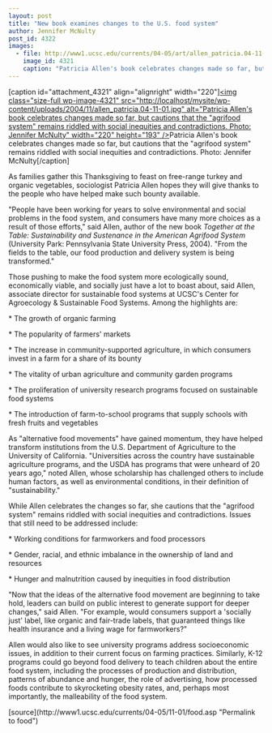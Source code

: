 ```yaml
---
layout: post
title: "New book examines changes to the U.S. food system"
author: Jennifer McNulty
post_id: 4322
images:
  - file: http://www1.ucsc.edu/currents/04-05/art/allen_patricia.04-11-01.jpg
    image_id: 4321
    caption: "Patricia Allen's book celebrates changes made so far, but cautions that the 'agrifood system' remains riddled with social inequities and contradictions. Photo: Jennifer McNulty"
---
```


[caption id="attachment_4321" align="alignright" width="220"]<a href="http://localhost/mysite/wp-content/uploads/2004/11/allen_patricia.04-11-01.jpg"><img class="size-full wp-image-4321" src="http://localhost/mysite/wp-content/uploads/2004/11/allen_patricia.04-11-01.jpg" alt="Patricia Allen's book celebrates changes made so far, but cautions that the "agrifood system" remains riddled with social inequities and contradictions. Photo: Jennifer McNulty" width="220" height="193" /></a>Patricia Allen's book celebrates changes made so far, but cautions that the "agrifood system" remains riddled with social inequities and contradictions. Photo: Jennifer McNulty[/caption]
<a name="content" id="content"></a>
<p>
  As families gather this Thanksgiving to feast on free-range turkey and organic vegetables, sociologist Patricia Allen hopes they will give thanks to the people who have helped make such bounty available.
</p>
<p>
  "People have been working for years to solve environmental and social problems in the food system, and consumers have many more choices as a result of those efforts," said Allen, author of the new book <i>Together at the Table: Sustainability and Sustenance in the American Agrifood System</i> (University Park: Pennsylvania State University Press, 2004). "From the fields to the table, our food production and delivery system is being transformed."
</p>
<p>
  Those pushing to make the food system more ecologically sound, economically viable, and socially just have a lot to boast about, said Allen, associate director for sustainable food systems at UCSC's Center for Agroecology &amp; Sustainable Food Systems. Among the highlights are:
</p>
<p>
  * The growth of organic farming
</p>
<p>
  * The popularity of farmers' markets
</p>
<p>
  * The increase in community-supported agriculture, in which consumers invest in a farm for a share of its bounty
</p>
<p>
  * The vitality of urban agriculture and community garden programs
</p>
<p>
  * The proliferation of university research programs focused on sustainable food systems
</p>
<p>
  * The introduction of farm-to-school programs that supply schools with fresh fruits and vegetables
</p>
<p>
  As "alternative food movements" have gained momentum, they have helped transform institutions from the U.S. Department of Agriculture to the University of California. "Universities across the country have sustainable agriculture programs, and the USDA has programs that were unheard of 20 years ago," noted Allen, whose scholarship has challenged others to include human factors, as well as environmental conditions, in their definition of "sustainability."
</p>
<p>
  While Allen celebrates the changes so far, she cautions that the "agrifood system" remains riddled with social inequities and contradictions. Issues that still need to be addressed include:
</p>
<p>
  * Working conditions for farmworkers and food processors
</p>
<p>
  * Gender, racial, and ethnic imbalance in the ownership of land and resources
</p>
<p>
  * Hunger and malnutrition caused by inequities in food distribution
</p>
<p>
  "Now that the ideas of the alternative food movement are beginning to take hold, leaders can build on public interest to generate support for deeper changes," said Allen. "For example, would consumers support a 'socially just' label, like organic and fair-trade labels, that guaranteed things like health insurance and a living wage for farmworkers?"
</p>
<p>
  Allen would also like to see university programs address socioeconomic issues, in addition to their current focus on farming practices. Similarly, K-12 programs could go beyond food delivery to teach children about the entire food system, including the processes of production and distribution, patterns of abundance and hunger, the role of advertising, how processed foods contribute to skyrocketing obesity rates, and, perhaps most importantly, the malleability of the food system.
</p>
[source](http://www1.ucsc.edu/currents/04-05/11-01/food.asp "Permalink to food")

